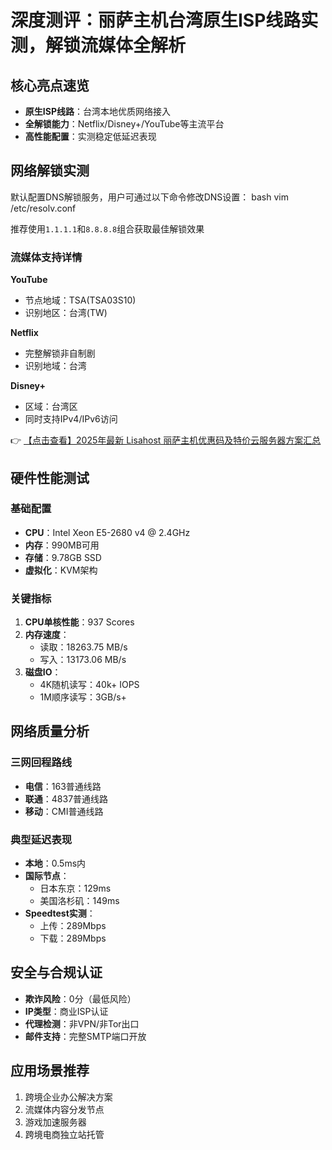 # 深度测评：丽萨主机台湾原生ISP线路实测，解锁流媒体全解析

## 核心亮点速览
- **原生ISP线路**：台湾本地优质网络接入
- **全解锁能力**：Netflix/Disney+/YouTube等主流平台
- **高性能配置**：实测稳定低延迟表现

## 网络解锁实测
默认配置DNS解锁服务，用户可通过以下命令修改DNS设置：
bash
vim /etc/resolv.conf

推荐使用`1.1.1.1`和`8.8.8.8`组合获取最佳解锁效果

### 流媒体支持详情
**YouTube**  
- 节点地域：TSA(TSA03S10)  
- 识别地区：台湾(TW)

**Netflix**  
- 完整解锁非自制剧  
- 识别地域：台湾

**Disney+**  
- 区域：台湾区  
- 同时支持IPv4/IPv6访问

👉 [【点击查看】2025年最新 Lisahost 丽萨主机优惠码及特价云服务器方案汇总](https://bit.ly/lisazhuji)

## 硬件性能测试
### 基础配置
- **CPU**：Intel Xeon E5-2680 v4 @ 2.4GHz
- **内存**：990MB可用
- **存储**：9.78GB SSD
- **虚拟化**：KVM架构

### 关键指标
1. **CPU单核性能**：937 Scores
2. **内存速度**：
   - 读取：18263.75 MB/s
   - 写入：13173.06 MB/s
3. **磁盘IO**：
   - 4K随机读写：40k+ IOPS
   - 1M顺序读写：3GB/s+

## 网络质量分析
### 三网回程路线
- **电信**：163普通线路
- **联通**：4837普通线路
- **移动**：CMI普通线路

### 典型延迟表现
- **本地**：0.5ms内
- **国际节点**：
  - 日本东京：129ms
  - 美国洛杉矶：149ms
- **Speedtest实测**：
  - 上传：289Mbps
  - 下载：289Mbps

## 安全与合规认证
- **欺诈风险**：0分（最低风险）
- **IP类型**：商业ISP认证
- **代理检测**：非VPN/非Tor出口
- **邮件支持**：完整SMTP端口开放

## 应用场景推荐
1. 跨境企业办公解决方案
2. 流媒体内容分发节点
3. 游戏加速服务器
4. 跨境电商独立站托管
